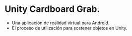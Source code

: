 # Unity Cardboard Grab.

- Una aplicación de realidad virtual para Android.
- El proceso de utilización para sostener objetos en Unity.
